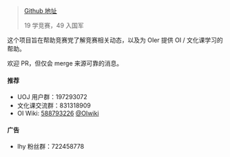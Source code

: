 > [Github 地址](https://github.com/jybicu/jyb.icu/)
> 
> 19 学竞赛，49 入国军

这个项目旨在帮助竞赛党了解竞赛相关动态，以及为 OIer 提供 OI / 文化课学习的帮助。

欢迎 PR，但仅会 merge 来源可靠的消息。

#### 推荐

* UOJ 用户群：197293072
* 文化课交流群：831318909
* OI Wiki: [588793226](https://jq.qq.com/?_wv=1027&k=5EfkM6K) [@OIwiki](https://t.me/OIwiki)

#### 广告

* lhy 粉丝群：722458778
